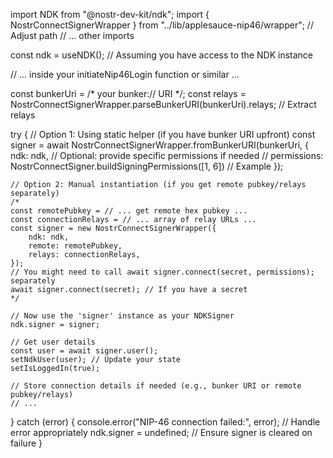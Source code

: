 import NDK from "@nostr-dev-kit/ndk";
import { NostrConnectSignerWrapper } from "../lib/applesauce-nip46/wrapper"; // Adjust path
// ... other imports

const ndk = useNDK(); // Assuming you have access to the NDK instance

// ... inside your initiateNip46Login function or similar ...

const bunkerUri = /* your bunker:// URI */;
const relays = NostrConnectSignerWrapper.parseBunkerURI(bunkerUri).relays; // Extract relays

try {
    // Option 1: Using static helper (if you have bunker URI upfront)
    const signer = await NostrConnectSignerWrapper.fromBunkerURI(bunkerUri, {
        ndk: ndk,
        // Optional: provide specific permissions if needed
        // permissions: NostrConnectSigner.buildSigningPermissions([1, 6]) // Example
    });

    // Option 2: Manual instantiation (if you get remote pubkey/relays separately)
    /*
    const remotePubkey = // ... get remote hex pubkey ...
    const connectionRelays = // ... array of relay URLs ...
    const signer = new NostrConnectSignerWrapper({
        ndk: ndk,
        remote: remotePubkey,
        relays: connectionRelays,
    });
    // You might need to call await signer.connect(secret, permissions); separately
    await signer.connect(secret); // If you have a secret
    */

    // Now use the 'signer' instance as your NDKSigner
    ndk.signer = signer;

    // Get user details
    const user = await signer.user();
    setNdkUser(user); // Update your state
    setIsLoggedIn(true);

    // Store connection details if needed (e.g., bunker URI or remote pubkey/relays)
    // ...

} catch (error) {
    console.error("NIP-46 connection failed:", error);
    // Handle error appropriately
    ndk.signer = undefined; // Ensure signer is cleared on failure
}
